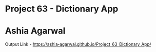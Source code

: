 # Project 63 - Dictionary App
# Ashia Agarwal
Output Link - https://ashia-agarwal.github.io/Project_63_Dictionary_App/
